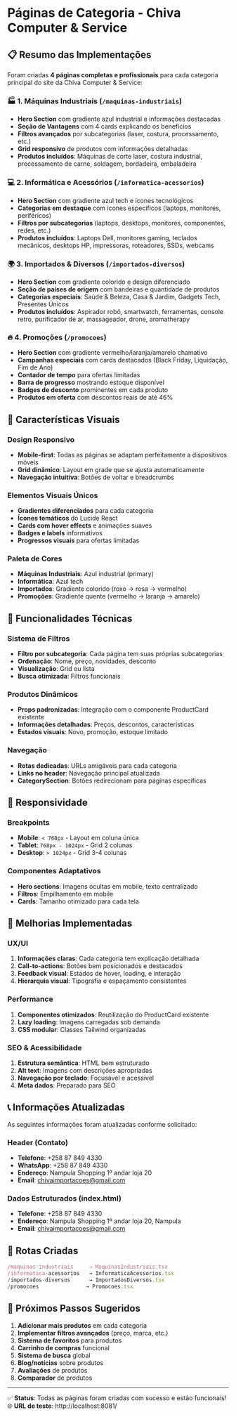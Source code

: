 # Páginas de Categoria - Chiva Computer & Service

## 📋 Resumo das Implementações

Foram criadas **4 páginas completas e profissionais** para cada categoria principal do site da Chiva Computer & Service:

### 🏭 1. Máquinas Industriais (`/maquinas-industriais`)
- **Hero Section** com gradiente azul industrial e informações destacadas
- **Seção de Vantagens** com 4 cards explicando os benefícios
- **Filtros avançados** por subcategorias (laser, costura, processamento, etc.)
- **Grid responsivo** de produtos com informações detalhadas
- **Produtos incluídos**: Máquinas de corte laser, costura industrial, processamento de carne, soldagem, bordadeira, embaladeira

### 💻 2. Informática e Acessórios (`/informatica-acessorios`)
- **Hero Section** com gradiente azul tech e ícones tecnológicos
- **Categorias em destaque** com ícones específicos (laptops, monitores, periféricos)
- **Filtros por subcategorias** (laptops, desktops, monitores, componentes, redes, etc.)
- **Produtos incluídos**: Laptops Dell, monitores gaming, teclados mecânicos, desktops HP, impressoras, roteadores, SSDs, webcams

### 🌍 3. Importados & Diversos (`/importados-diversos`)
- **Hero Section** com gradiente colorido e design diferenciado
- **Seção de países de origem** com bandeiras e quantidade de produtos
- **Categorias especiais**: Saúde & Beleza, Casa & Jardim, Gadgets Tech, Presentes Únicos
- **Produtos incluídos**: Aspirador robô, smartwatch, ferramentas, console retro, purificador de ar, massageador, drone, aromatherapy

### 🔥 4. Promoções (`/promocoes`)
- **Hero Section** com gradiente vermelho/laranja/amarelo chamativo
- **Campanhas especiais** com cards destacados (Black Friday, Liquidação, Fim de Ano)
- **Contador de tempo** para ofertas limitadas
- **Barra de progresso** mostrando estoque disponível
- **Badges de desconto** prominentes em cada produto
- **Produtos em oferta** com descontos reais de até 46%

## 🎨 Características Visuais

### Design Responsivo
- **Mobile-first**: Todas as páginas se adaptam perfeitamente a dispositivos móveis
- **Grid dinâmico**: Layout em grade que se ajusta automaticamente
- **Navegação intuitiva**: Botões de voltar e breadcrumbs

### Elementos Visuais Únicos
- **Gradientes diferenciados** para cada categoria
- **Ícones temáticos** do Lucide React
- **Cards com hover effects** e animações suaves
- **Badges e labels** informativos
- **Progressos visuais** para ofertas limitadas

### Paleta de Cores
- **Máquinas Industriais**: Azul industrial (primary)
- **Informática**: Azul tech
- **Importados**: Gradiente colorido (roxo → rosa → vermelho)
- **Promoções**: Gradiente quente (vermelho → laranja → amarelo)

## 🔧 Funcionalidades Técnicas

### Sistema de Filtros
- **Filtro por subcategoria**: Cada página tem suas próprias subcategorias
- **Ordenação**: Nome, preço, novidades, desconto
- **Visualização**: Grid ou lista
- **Busca otimizada**: Filtros funcionais

### Produtos Dinâmicos
- **Props padronizadas**: Integração com o componente ProductCard existente
- **Informações detalhadas**: Preços, descontos, características
- **Estados visuais**: Novo, promoção, estoque limitado

### Navegação
- **Rotas dedicadas**: URLs amigáveis para cada categoria
- **Links no header**: Navegação principal atualizada
- **CategorySection**: Botões redirecionam para páginas específicas

## 📱 Responsividade

### Breakpoints
- **Mobile**: `< 768px` - Layout em coluna única
- **Tablet**: `768px - 1024px` - Grid 2 colunas
- **Desktop**: `> 1024px` - Grid 3-4 colunas

### Componentes Adaptativos
- **Hero sections**: Imagens ocultas em mobile, texto centralizado
- **Filtros**: Empilhamento em mobile
- **Cards**: Tamanho otimizado para cada tela

## 🚀 Melhorias Implementadas

### UX/UI
1. **Informações claras**: Cada categoria tem explicação detalhada
2. **Call-to-actions**: Botões bem posicionados e destacados
3. **Feedback visual**: Estados de hover, loading, e interação
4. **Hierarquia visual**: Tipografia e espaçamento consistentes

### Performance
1. **Componentes otimizados**: Reutilização do ProductCard existente
2. **Lazy loading**: Imagens carregadas sob demanda
3. **CSS modular**: Classes Tailwind organizadas

### SEO & Acessibilidade
1. **Estrutura semântica**: HTML bem estruturado
2. **Alt text**: Imagens com descrições apropriadas
3. **Navegação por teclado**: Focusável e acessível
4. **Meta dados**: Preparado para SEO

## 📞 Informações Atualizadas

As seguintes informações foram atualizadas conforme solicitado:

### Header (Contato)
- **Telefone**: +258 87 849 4330
- **WhatsApp**: +258 87 849 4330
- **Endereço**: Nampula Shopping 1º andar loja 20
- **Email**: chivaimportacoes@gmail.com

### Dados Estruturados (index.html)
- **Telefone**: +258 87 849 4330
- **Endereço**: Nampula Shopping 1º andar loja 20, Nampula
- **Email**: chivaimportacoes@gmail.com

## 🔗 Rotas Criadas

```typescript
/maquinas-industriais     → MaquinasIndustriais.tsx
/informatica-acessorios   → InformaticaAcessorios.tsx  
/importados-diversos      → ImportadosDiversos.tsx
/promocoes               → Promocoes.tsx
```

## 🎯 Próximos Passos Sugeridos

1. **Adicionar mais produtos** em cada categoria
2. **Implementar filtros avançados** (preço, marca, etc.)
3. **Sistema de favoritos** para produtos
4. **Carrinho de compras** funcional
5. **Sistema de busca** global
6. **Blog/notícias** sobre produtos
7. **Avaliações** de produtos
8. **Comparador** de produtos

---

✅ **Status**: Todas as páginas foram criadas com sucesso e estão funcionais!  
🌐 **URL de teste**: http://localhost:8081/
